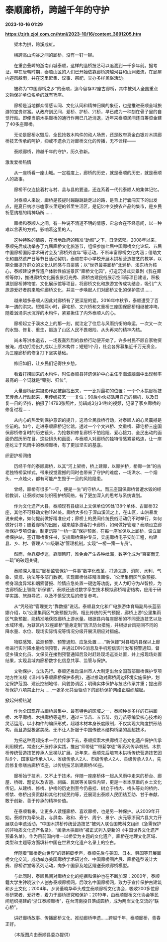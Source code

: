 # 泰顺廊桥，跨越千年的守护

**2023-10-16 01:29**

**https://zjrb.zjol.com.cn/html/2023-10/16/content_3691205.htm**

　　架木为拱，跨溪成虹。

　　横跨高山沟谷之间的廊桥，没有一钉一铆。

　　在重峦叠嶂的浙南山城泰顺，这样的造桥技艺可以追溯到一千多年前。据考证，早在唐朝时期，泰顺山区的人们已开始依靠廊桥跨越河谷和山涧激流，在廊屋内避风躲雨，并在这里赶集、议事、祭祀，举办多样民俗活动。

　　被称为“中国廊桥之乡”的泰顺，迄今留存32座古廊桥，其中被列入全国重点文物保护单位名单的就有15座。

　　廊桥是当地群众情感认同、文化认同和精神归属的象征，也是推进泰顺全域旅游的宝贵财富。从政府到民间，爱桥、护桥、兴桥，早已成为一种刻在骨子里的自觉行动。即便当前木拱廊桥的通行作用已几近消退，近年来泰顺民间还自筹资金建了40多座廊桥。

　　无论是廊桥水毁后，全民抢救木构件的动人场景，还是政府真金白银对木拱廊桥技艺传承的呵护，抑或不遗余力对廊桥文化的传播，无不诠释——

　　泰顺廊桥，跨越千年的守护，历久弥新。

激发爱桥热情

　　从一座桥看一座山城。一定程度上，廊桥的历史，就是泰顺的历史，就是泰顺人的故事。

　　廊桥不仅连接着村与村、县与县的要道，还连系着一代代泰顺人的集体记忆。

　　对泰顺人来说，廊桥是孩提时蹦蹦跳跳走过的路，是背上行囊闯天下的出发点，是夏日纳凉唠嗑家长里短的邻里生活区，是记忆中交换农产品的集市，是乡民祈愿纳福的精神场所……

　　廊桥和泰顺人之间，有一种说不清道不明的情感，它总会在不经意间，以一种难以言表的方式，影响着这里的人。

　　这种特殊的情感，在当地政府的精准“助燃”之下，日渐浓郁。2008年以来，泰顺先后成功举办了九届廊桥文化旅游节，组织参加七届中国廊桥文化论坛、五届中国廊桥国际学术研讨会及“廊桥外宣年”等活动，不断丰富廊桥文化内涵；借助文化和自然遗产日等节日活动契机，泰顺在中小学校开展木拱桥营造技艺的教学，以期全面提升群众的文化认同感与自豪感；以“世界最美廊桥”北涧桥、溪东桥为核心，泰顺建设世界遗产体验性旅游景区“廊桥文化园”，打造沉浸式实景剧《我在廊桥等你》，推进廊桥文化园夜景灯光秀、廊桥古建民俗展示空间等项目建设，积极谋划廊桥博物馆、文化展示馆等项目，将廊桥文化和旅游宣传成功结合，吸引广大旅游爱好者前来瞻仰廊桥文化，并进一步唤起人们对廊桥文化的保护意识……

　　越来越多泰顺人因此对廊桥有了更深层的爱。2016年中秋节，泰顺遭受了百年一遇的洪灾。短短两小时，薛宅桥、文兴桥和文重桥三座国保廊桥相继被冲垮。随着汹涌洪水沉浮的木构件，紧紧揪住了内外泰顺人的心。

　　廊桥起立于溪水之上的那一刻，就注定了往后与风雨抗衡的命运，一次又一次的水毁、修复、重生，锻造了山区人民不畏艰险、从头再来的精神内核。

　　尚未等洪水退去，一场轰轰烈烈的救桥行动便开始了。许多村民不顾自家物资被淹，成功打捞出九成以上原木构件；短短1个月，社会各界募集近千万元资金，为三座廊桥的修复打下坚实基础。

　　修旧如旧，让乡民们记得住乡愁。

　　看着打捞回来的木构件，时任泰顺县非遗保护中心主任季海波脑海中出现频率最高的一个词就是“甄别、归位”。

　　大量廊桥纪实摄影作品被翻找出来，一一比对最初的位置；一个个木拱廊桥技艺传承人行动起来，用传统技艺一一复位；90后小伙郑浩用自己的相机，以及日复一日的坚持，拍摄了14793张照片，剪辑成3分34秒的视频，记录了家乡廊桥的修复过程……

　　从内心的热爱到保护意识的提升，这场全民救桥行动，对泰顺人的心灵震撼是空前的。如今，走进泰顺廊桥记忆馆，透过一个个文兴桥、文重桥、薛宅桥三座国保廊桥修复时的历史镜头，为抢救和修复廊桥不怕险阻、爱心接力、全民出动的画面仍然历历在目。这些镜头和画面，与泰顺人对廊桥的独特情感紧紧粘连，让一座座屹立于风雨中的泰顺廊桥，有了更加坚实的基底。

织密护桥网络

　　历经千年的泰顺廊桥，以其“河上架桥，桥上建廊，以廊护桥，桥廊一体”的古老独特桥梁样式，带来视觉震撼的同时也带来了守护的难度，一场洪水、一个烟头、一点烛火，都有可能产生毁于一旦的风险隐患。

　　曾经，廊桥有很多“一守，便是一生”的守桥人。而三座国保廊桥曾遭水毁的经验教训，让泰顺对如何织密护桥网络，有了更加深入的思考与系统谋划。

　　作为文化遗产大县，泰顺现有县级以上文保单位99处138个单体、古廊桥32座，其他不可移动文物1194处。廊桥大多位于深山溪流之上，在山区，山洪暴发说来就来，如何提前做好精准应对；廊桥上的民间传统民俗活动仍不时举行，如何做好引导；随着廊桥的出圈，越来越多游客打卡廊桥，如何做好管理？泰顺设立廊桥保护专项资金，制定汛期“一桥一策”保护预案，在每一座省保以上廊桥，设立廊桥保护站，签订廊桥责任书，安排廊桥保护专员，实施廊桥电子安防工程，构建县、乡、村、管理人“四级联动”管理机制，实现“一桥一策一专员”。

　　然而，单靠脚步巡，靠眼睛盯，难免会产生各种纰漏，数字化成为“百密而无一疏”的破题关键。

　　泰顺深入推进“廊桥监管保护一件事”数字化改革，打通文旅、消防、水利、气象、资规、执法等多部门数据，实现廊桥体征精准画像、1公里集雨区气象预报、桥身温度异常和烟雾警报、险情应急处置一键达等功能，变人力盯守为AI智控，为古廊桥配上智能“新保镖”。泰顺还通过数字孪生技术模拟廊桥精密结构，应用于研学实践、旅游导览，以及不慎受灾后的修复参考。

　　从“凭经验”管理变为“靠数据”说话。泰顺县文化和广电旅游体育局副局长蓝丽娜介绍，以1公里集雨区气象预报为例，相比传统的天气预报，廊桥上游1公里集雨区气象预报，能精准地获取廊桥上游水量。根据县内每座廊桥的不同营造技艺以及水域环境，为辖区内32座廊桥“量身定制”防汛防台措施，并根据台风期间不同的降水量、水位、现场实际情况等情况分级开展汛期应对措施。

　　物联感知、监测预警、预警通知、应急处置……“新保镖”对县域内县保以上廊桥进行实时降水量检测预警，并通过DING消息及手机短信实时发布预警通知，督促乡镇文化员、文保员在接到预警通知后及时赶赴现场巡查处置，并上报现场处置结果，实现县域内廊桥数字化信息共享、监管与保护。

　　文物保护，立法先行。泰顺还推动温州市人大制定出台全国首部廊桥保护专项地方性法规《温州市泰顺廊桥保护条例》，通过推动对廊桥周边环境实施保护，划定保护范围、建设控制地带、风貌协调区；明确实体保护与技艺传承并重；提出廊桥保护八项禁止行为……一张多元共治驱动下的廊桥保护网络正越织越密。

掀起兴桥热潮

　　作为全国现存古廊桥最集中、最有特色的区域之一，泰顺种类多样的石拱廊桥、木平廊桥、木拱廊桥等造型，通过三节苗、五节苗、剪刀苗等编梁核心技术的灵活运用，以小构件的编织形式，超越木材本身长度限制，不仅实现大跨度拱形结构，而且造型极富美感，无不让人折服于中国传统木结构桥梁的高超技术。

　　为把这种高超技术一代代传承下去，泰顺探索木拱廊桥活态文化遗产保护传承利用模式，常态化开展传承实践，推出“师带徒”“带薪学徒”等系列传承机制，木拱桥传统营造技艺传承人呈梯队扩展。近年来，泰顺先后培育木拱桥传统营造技艺团队6个、国家级传承人1人、省级传承人2人、市级传承人2人、县级传承人9人，先后修复修缮古廊桥15座，以传统技艺新建廊桥46座。

　　廊桥始于技术，又不止于技术。伴随一座座桥体一起从风雨中走来的桥台、廊屋、桥碑、题记以及古道、祠庙、民居等关联性内容，更是一本本厚重的乡土文化传记。从建桥、修桥、护桥的历史到至今仍悬挂、树立于桥内、桥头等处的桥约、桥禁、修桥出资贡献和其他村规民约等，还展现出泰顺人民团结互助、甘于奉献、敢于创新、善于传承的精神价值。

　　在泰顺看来，让更多人读懂廊桥、喜欢廊桥，也是另一种保护。从2009年开始，泰顺作为牵头县，与屏南、政和、寿宁、周宁、景宁、庆元等浙闽六县大力开展联合申遗活动，“中国木拱桥传统营造技艺”被列入联合国教科文组织《急需保护的非物质文化遗产名录》，“闽浙木拱廊桥”被正式列入更新的《中国世界文化遗产预备名单》。作为目前国内唯一以桥梁为主题的文化遗产，廊桥在地理文化区域、类型和主题等方面填补中国在世界文化遗产名录上的空白。

　　伴随着“廊桥走向世界”的铿锵脚步声，泰顺先后与美国、日本、韩国等开展廊桥文化交流，成功举办美国廊桥学术研讨会、中国廊桥图片展、廊桥造型设计大赛、廊桥讲堂等系列活动，向多个国家及地区赠送泰顺廊桥模型。

　　与此同时，泰顺民间对廊桥文化的挖掘和保护也在不断加深：2000年，泰顺籍大学生钟晓波个人创办泰顺廊桥网，后改名中国廊桥网，致力于宣传保护古建筑和乡土文化；2004年，乡贤董晓华牵头成立泰顺廊桥文化协会，吸收200多位廊桥研究者、爱好者，着力于廊桥研究和保护；2019年，由泰顺廊桥文化协会等民间组织捐建的“浙江泰顺廊桥”，在台湾南投县落成圆桥，成为两岸文化交流的“联心桥”。

　　讲好廊桥故事、传播廊桥文化、推动廊桥申遗……跨越千年，泰顺廊桥，青春正好。

　　（本版图片由泰顺县委办提供）